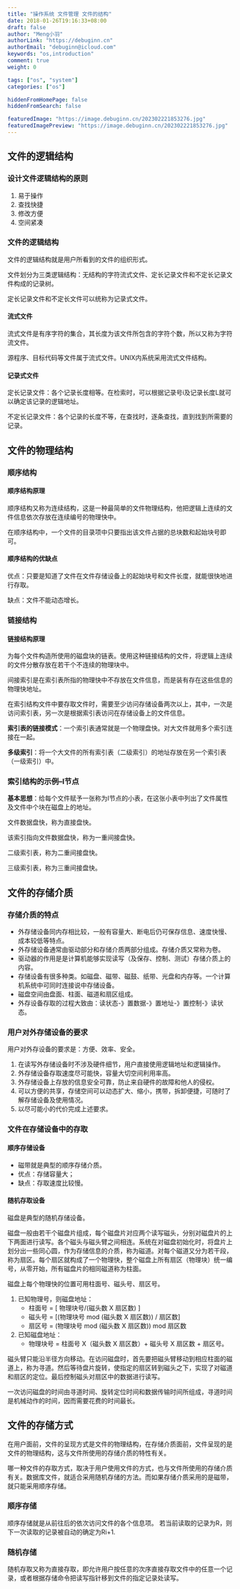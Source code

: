 ```yaml
---
title: "操作系统 文件管理 文件的结构"
date: 2018-01-26T19:16:33+08:00
draft: false
author: "Meng小羽"
authorLink: "https://debuginn.cn"
authorEmail: "debuginn@icloud.com"
keywords: "os,introduction"
comment: true
weight: 0

tags: ["os", "system"]
categories: ["os"]

hiddenFromHomePage: false
hiddenFromSearch: false

featuredImage: "https://image.debuginn.cn/202302221853276.jpg"
featuredImagePreview: "https://image.debuginn.cn/202302221853276.jpg"
---
```


## 文件的逻辑结构

### 设计文件逻辑结构的原则

1. 易于操作
2. 查找快捷
3. 修改方便
4. 空间紧凑

### 文件的逻辑结构

文件的逻辑结构就是用户所看到的文件的组织形式。

文件划分为三类逻辑结构：无结构的字符流式文件、定长记录文件和不定长记录文件构成的记录树。

定长记录文件和不定长文件可以统称为记录式文件。

#### 流式文件

流式文件是有序字符的集合，其长度为该文件所包含的字符个数，所以又称为字符流文件。

源程序、目标代码等文件属于流式文件。UNIX内系统采用流式文件结构。

#### 记录式文件

定长记录文件：各个记录长度相等。在检索时，可以根据记录号i及记录长度L就可以确定该记录的逻辑地址。

不定长记录文件：各个记录的长度不等，在查找时，逐条查找，直到找到所需要的记录。

## 文件的物理结构

### 顺序结构

#### 顺序结构原理

顺序结构又称为连续结构，这是一种最简单的文件物理结构，他把逻辑上连续的文件信息依次存放在连续编号的物理快中。

在顺序结构中，一个文件的目录项中只要指出该文件占据的总块数和起始块号即可。

#### 顺序结构的优缺点

优点：只要是知道了文件在文件存储设备上的起始块号和文件长度，就能很快地进行存取。

缺点：文件不能动态增长。

### 链接结构

#### 链接结构原理

为每个文件构造所使用的磁盘块的链表。使用这种链接结构的文件，将逻辑上连续的文件分散存放在若干个不连续的物理块中。

间接索引是在索引表所指的物理快中不存放在文件信息，而是装有存在这些信息的物理快地址。

在索引结构文件中要存取文件时，需要至少访问存储设备两次以上，其中，一次是访问索引表，另一次是根据索引表访问在存储设备上的文件信息。

**索引表的链接模式**：一个索引表通常就是一个物理盘快。对大文件就用多个索引连接在一起。

**多级索引**：将一个大文件的所有索引表（二级索引）的地址存放在另一个索引表（一级索引）中。

### 索引结构的示例–I节点

**基本思想**：给每个文件赋予一张称为I节点的小表，在这张小表中列出了文件属性及文件中个块在磁盘上的地址。

文件数据盘快，称为直接盘快。

该索引指向文件数据盘快，称为一重间接盘快。

二级索引表，称为二重间接盘快。

三级索引表，称为三重间接盘快。

## 文件的存储介质

### 存储介质的特点

- 外存储设备同内存相比较，一般有容量大、断电后仍可保存信息、速度快慢、成本较低等特点。
- 外存储设备通常由驱动部分和存储介质两部分组成。存储介质又常称为卷。
- 驱动器的作用是是计算机能够实现读写（及保存、控制、测试）存储介质上的内容。
- 存储设备有很多种类。如磁盘、磁带、磁鼓、纸带、光盘和内存等。一个计算机系统中可同时连接说中存储设备。
- 磁盘空间由盘面、柱面、磁道和扇区组成。
- 外存设备存取的过程大致由：读状态-》置数据-》置地址-》置控制-》读状态。

### 用户对外存储设备的要求

用户对外存设备的要求是：方便、效率、安全。

1. 在读写外存储设备时不涉及硬件细节，用户直接使用逻辑地址和逻辑操作。
2. 外存储设备存取速度尽可能快，容量大切空间利用率高。 
3. 外存储设备上存放的信息安全可靠，防止来自硬件的故障和他人的侵权。 
4. 可以方便的共享，存储空间可以动态扩大、缩小，携带，拆卸便捷，可随时了解存储设备及使用情况。 
5. 以尽可能小的代价完成上述要求。 

### 文件在存储设备中的存取

#### 顺序存储设备

- 磁带就是典型的顺序存储介质。
- 优点：存储容量大；
- 缺点：存取速度比较慢。

#### 随机存取设备

磁盘是典型的随机存储设备。

磁盘一般由若干个磁盘片组成，每个磁盘片对应两个读写磁头，分别对磁盘片的上下两面进行读写。各个磁头与磁头臂之间相连。系统在对磁盘初始化时，将盘片上划分出一些同心圆，作为存储信息的介质，称为磁道。对每个磁道又分为若干段，称为扇区。每个扇区就构成了一个物理快，整个磁盘上所有扇区（物理块）统一编号，从零开始，所有磁盘片的相同磁道称为柱面。

磁盘上每个物理快的位置可用柱面号、磁头号、扇区号。

1. 已知物理号，则磁盘地址：
   - 柱面号 = [ 物理块号/(磁头数 X 扇区数) ]
   - 磁头号 = [(物理块号 mod (磁头数 X 扇区数)) / 扇区数]
   - 扇区号 = (物理块号 mod (磁头数 X 扇区数)) mod 扇区数
2. 已知磁盘地址： 
   - 物理块号 = 柱面号  X（磁头数 X 扇区数）+ 磁头号 X 扇区数 + 扇区号。

磁头臂只能沿半径方向移动。在访问磁盘时，首先要把磁头臂移动到相应柱面的磁道上，称为寻道。然后等待盘片旋转，使指定的扇区转到磁头之下，实现了对磁道和扇区的定位。最后控制磁头对扇区中的数据进行读写。

一次访问磁盘的时间由寻道时间、旋转定位时间和数据传输时间所组成，寻道时间是机械动作的时间，因而需要花费的时间最长。

## 文件的存储方式

在用户面前，文件的呈现方式是文件的物理结构，在存储介质面前，文件呈现的是文件的物理结构，这与文件所使用的存储介质的特性有关。

哪一种文件的存取方式，取决于用户使用文件的方式，也与文件所使用的存储介质有关。数据库文件，就适合采用随机存储的方法。而如果存储介质采用的是磁带，就只能采用顺序存储。

### 顺序存储

顺序存储就是从前往后的依次访问文件的各个信息项。
若当前读取的记录为R，则下一次读取的记录被自动的确定为Ri+1.

### 随机存储

随机存取又称为直接存取，即允许用户按任意的次序直接存取文件中的任意一个记录，或者根据存储命令把读写指针移到文件的指定记录处读写。
